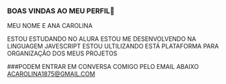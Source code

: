 ### BOAS VINDAS AO MEU PERFIL💞

MEU NOME E ANA CAROLINA

ESTOU ESTUDANDO NO ALURA
ESTOU ME DESENVOLVENDO NA LINGUAGEM JAVESCRIPT
ESTOU ULTILIZANDO ESTÁ PLATAFORMA PARA ORGANIZAÇÃO DOS MEUS PROJETOS

###PODEM ENTRAR EM CONVERSA COMIGO PELO EMAIL ABAIXO
ACAROLINA1875@GMAIL.COM
